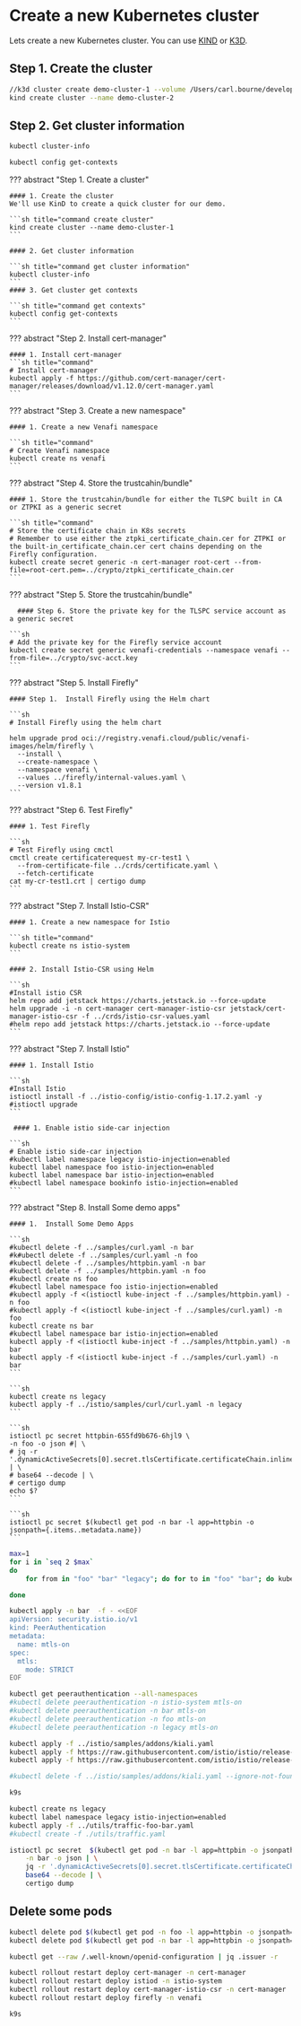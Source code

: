 # Create a new Kubernetes cluster

Lets create a new Kubernetes cluster. You can use [KIND](https://kind.sigs.k8s.io) or [K3D](https://k3d.io/stable/).


## Step 1. Create the cluster

```sh
//k3d cluster create demo-cluster-1 --volume /Users/carl.bourne/development/Istio-firefly/config:/config
kind create cluster --name demo-cluster-2
```

## Step 2. Get cluster information

```sh
kubectl cluster-info
```

```sh
kubectl config get-contexts
```


??? abstract "Step 1. Create a cluster"

    #### 1. Create the cluster
    We'll use KinD to create a quick cluster for our demo.

    ```sh title="command create cluster"
    kind create cluster --name demo-cluster-1
    ```

    #### 2. Get cluster information
    
    ```sh title="command get cluster information"
    kubectl cluster-info
    ```
    #### 3. Get cluster get contexts
    
    ```sh title="command get contexts"
    kubectl config get-contexts
    ```    
    

??? abstract "Step 2. Install cert-manager"

    #### 1. Install cert-manager
    ```sh title="command"
    # Install cert-manager
    kubectl apply -f https://github.com/cert-manager/cert-manager/releases/download/v1.12.0/cert-manager.yaml
    ```

??? abstract "Step 3. Create a new namespace"

    #### 1. Create a new Venafi namespace

    ```sh title="command"
    # Create Venafi namespace
    kubectl create ns venafi
    ```

??? abstract "Step 4. Store the trustcahin/bundle"    

    #### 1. Store the trustcahin/bundle for either the TLSPC built in CA or ZTPKI as a generic secret

    ```sh title="command"
    # Store the certificate chain in K8s secrets 
    # Remember to use either the ztpki_certificate_chain.cer for ZTPKI or the built-in_certificate_chain.cer cert chains depending on the Firefly configuration. 
    kubectl create secret generic -n cert-manager root-cert --from-file=root-cert.pem=../crypto/ztpki_certificate_chain.cer
    ```

??? abstract "Step 5. Store the trustcahin/bundle"    

      #### Step 6. Store the private key for the TLSPC service account as a generic secret

    ```sh
    # Add the private key for the Firefly service account
    kubectl create secret generic venafi-credentials --namespace venafi --from-file=../crypto/svc-acct.key
    ```

??? abstract "Step 5. Install Firefly"    
    
    #### Step 1.  Install Firefly using the Helm chart

    ```sh
    # Install Firefly using the helm chart

    helm upgrade prod oci://registry.venafi.cloud/public/venafi-images/helm/firefly \
      --install \
      --create-namespace \
      --namespace venafi \
      --values ../firefly/internal-values.yaml \
      --version v1.8.1
    ```

??? abstract "Step 6. Test Firefly"    

    #### 1. Test Firefly

    ```sh
    # Test Firefly using cmctl
    cmctl create certificaterequest my-cr-test1 \
      --from-certificate-file ../crds/certificate.yaml \
      --fetch-certificate
    cat my-cr-test1.crt | certigo dump
    ```

??? abstract "Step 7. Install Istio-CSR"    

    #### 1. Create a new namespace for Istio

    ```sh title="command"
    kubectl create ns istio-system
    ```

    #### 2. Install Istio-CSR using Helm

    ```sh
    #Install istio CSR
    helm repo add jetstack https://charts.jetstack.io --force-update
    helm upgrade -i -n cert-manager cert-manager-istio-csr jetstack/cert-manager-istio-csr -f ../crds/istio-csr-values.yaml
    #helm repo add jetstack https://charts.jetstack.io --force-update
    ```


??? abstract "Step 7. Install Istio"    

    #### 1. Install Istio

    ```sh
    #Install Istio
    istioctl install -f ../istio-config/istio-config-1.17.2.yaml -y
    #istioctl upgrade
    ```

     #### 1. Enable istio side-car injection 

    ```sh
    # Enable istio side-car injection 
    #kubectl label namespace legacy istio-injection=enabled
    kubectl label namespace foo istio-injection=enabled
    kubectl label namespace bar istio-injection=enabled
    #kubectl label namespace bookinfo istio-injection=enabled
    ```

??? abstract "Step 8. Install Some demo apps"    

    #### 1.  Install Some Demo Apps

    ```sh
    #kubectl delete -f ../samples/curl.yaml -n bar
    #k#ubectl delete -f ../samples/curl.yaml -n foo
    #kubectl delete -f ../samples/httpbin.yaml -n bar
    #kubectl delete -f ../samples/httpbin.yaml -n foo
    #kubectl create ns foo
    #kubectl label namespace foo istio-injection=enabled
    #kubectl apply -f <(istioctl kube-inject -f ../samples/httpbin.yaml) -n foo
    #kubectl apply -f <(istioctl kube-inject -f ../samples/curl.yaml) -n foo
    kubectl create ns bar
    #kubectl label namespace bar istio-injection=enabled
    kubectl apply -f <(istioctl kube-inject -f ../samples/httpbin.yaml) -n bar
    kubectl apply -f <(istioctl kube-inject -f ../samples/curl.yaml) -n bar
    ```

    ```sh
    kubectl create ns legacy
    kubectl apply -f ../istio/samples/curl/curl.yaml -n legacy
    ```

    ```sh
    istioctl pc secret httpbin-655fd9b676-6hjl9 \
    -n foo -o json #| \
    # jq -r '.dynamicActiveSecrets[0].secret.tlsCertificate.certificateChain.inlineBytes' | \
    # base64 --decode | \
    # certigo dump
    echo $?    
    ```

    ```sh
    istioctl pc secret $(kubectl get pod -n bar -l app=httpbin -o jsonpath={.items..metadata.name})
    ```

```sh
max=1
for i in `seq 2 $max`
do
    for from in "foo" "bar" "legacy"; do for to in "foo" "bar"; do kubectl exec "$(kubectl get pod -l app=curl -n ${from} -o jsonpath={.items..metadata.name})" -c curl -n ${from} -- curl http://httpbin.${to}:8000/ip -s -o /dev/null -w "curl.${from} to httpbin.${to}: %{http_code}\n"; done; done

done
```

```sh
kubectl apply -n bar  -f - <<EOF
apiVersion: security.istio.io/v1
kind: PeerAuthentication
metadata:
  name: mtls-on
spec:
  mtls:
    mode: STRICT
EOF
```

```sh
kubectl get peerauthentication --all-namespaces
#kubectl delete peerauthentication -n istio-system mtls-on
#kubectl delete peerauthentication -n bar mtls-on
#kubectl delete peerauthentication -n foo mtls-on
#kubectl delete peerauthentication -n legacy mtls-on
```

```sh
kubectl apply -f ../istio/samples/addons/kiali.yaml
kubectl apply -f https://raw.githubusercontent.com/istio/istio/release-1.24/samples/addons/prometheus.yaml
kubectl apply -f https://raw.githubusercontent.com/istio/istio/release-1.24/samples/addons/grafana.yaml

#kubectl delete -f ../istio/samples/addons/kiali.yaml --ignore-not-found

```

```sh {"terminalRows":"25"}
k9s
```

```sh
kubectl create ns legacy
kubectl label namespace legacy istio-injection=enabled
kubectl apply -f ../utils/traffic-foo-bar.yaml
#kubectl create -f ./utils/traffic.yaml

```

```sh
istioctl pc secret  $(kubectl get pod -n bar -l app=httpbin -o jsonpath={.items..metadata.name}) \
    -n bar -o json | \
    jq -r '.dynamicActiveSecrets[0].secret.tlsCertificate.certificateChain.inlineBytes' | \
    base64 --decode | \
    certigo dump
```

## Delete some pods

```sh
kubectl delete pod $(kubectl get pod -n foo -l app=httpbin -o jsonpath={.items..metadata.name}) -n foo
kubectl delete pod $(kubectl get pod -n bar -l app=httpbin -o jsonpath={.items..metadata.name}) -n bar

```

```sh
kubectl get --raw /.well-known/openid-configuration | jq .issuer -r
```

```sh
kubectl rollout restart deploy cert-manager -n cert-manager  
kubectl rollout restart deploy istiod -n istio-system
kubectl rollout restart deploy cert-manager-istio-csr -n cert-manager  
kubectl rollout restart deploy firefly -n venafi
```

```sh {"terminalRows":"24"}
k9s
```